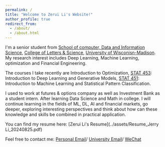 ```yaml
---
permalink: /
title: "Welcome to Zerui Li's Website!"
author_profile: true
redirect_from: 
  - /about/
  - /about.html
---
```


I'm a senior student from [School of computer, Data and Information Science](http://ls.wisc.edu/areas-of-study/cdis), [College of Letters & Science](https://ls.wisc.edu/), [University of Wisconisn-Madison](https://www.wisc.edu/). My research interest includes Deep Learning, Machine Learning, optimization and Financial Engineering.

The courses I take recently are Introduction to Optimization, [STAT 453](https://pages.stat.wisc.edu/~sraschka/teaching/stat453-ss2020/): Introduction to Deep Learning and Generative Models, [STAT 451](https://pages.stat.wisc.edu/~jgillett/451/): Introduction to Machine Learning and Statistical Pattern Classification.

I used to work at futures & options company as well as Investment Bank as a student intern. After learning Data Science and Math in college. I will continue learning in the fields of ML, DL, AI and financial markets, go deeper, exploring interesting perspectives and think about how can these knowledge and skills be combined in practical application.

You can find my resume here: [Zerui Li's Resume](../assets/Resume_Jerry Li_20240825.pdf)

Feel free to contact me: [Personal Email](mailto:ZL202208@hotmail.com)/ [University Email](mailto:zli2529@wisc.edu)/ [WeChat](../images/mywechat.jpg)


